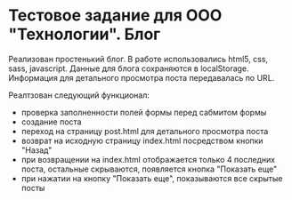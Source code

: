 # Тестовое задание для ООО "Технологии". Блог

Реализован простенький блог. В работе использовались html5, css, sass, javascript. Данные для блога сохраняются в localStorage. Информация для детального просмотра поста передавалась по URL.

Реалтзован следующий функционал:
- проверка заполненности полей формы перед сабмитом формы
- создание поста
- переход на страницу post.html для детального просмотра поста
- возврат на исходную страницу index.html посредством кнопки "Назад"
- при возвращении на index.html отображается только 4 последних поста, остальные скрываются, появляется кнопка "Показать еще"
- при нажатии на кнопку "Показать еще", показываются все скрытые посты
